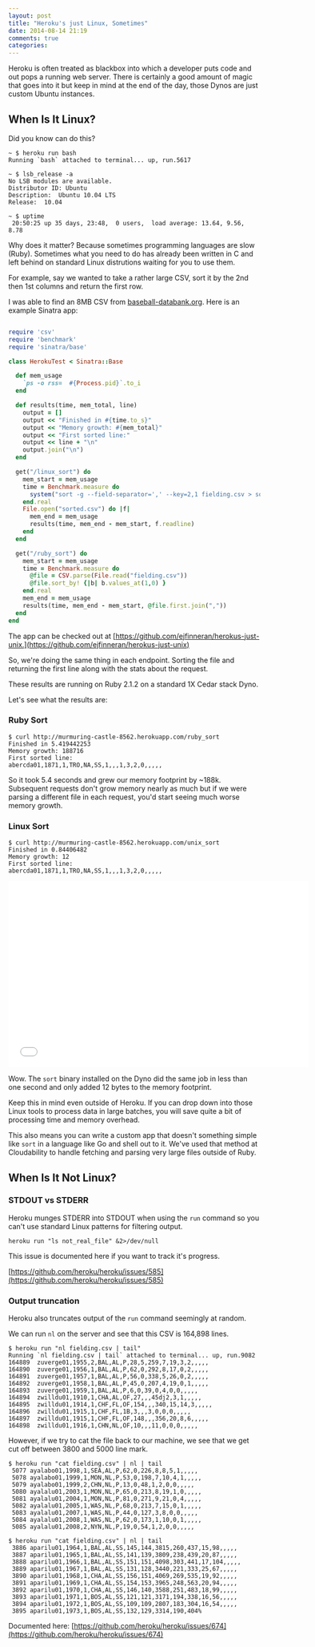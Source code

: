 ```yaml
---
layout: post
title: "Heroku's just Linux, Sometimes"
date: 2014-08-14 21:19
comments: true
categories:
---
```

Heroku is often treated as blackbox into which a developer puts code and out pops a running web server.  There is certainly a good amount of magic that goes into it but keep in mind at the end of the day, those Dynos are just custom Ubuntu instances.

## When Is It Linux?

Did you know can do this?

```
~ $ heroku run bash
Running `bash` attached to terminal... up, run.5617

~ $ lsb_release -a
No LSB modules are available.
Distributor ID: Ubuntu
Description:  Ubuntu 10.04 LTS
Release:  10.04

~ $ uptime
 20:50:25 up 35 days, 23:48,  0 users,  load average: 13.64, 9.56, 8.78
```

Why does it matter?  Because sometimes programming languages are slow (Ruby). Sometimes what you need to do has already been written in C and left behind on standard Linux distrutions waiting for you to use them.

For example, say we wanted to take a rather large CSV, sort it by the 2nd then 1st columns and return the first row.

I was able to find an 8MB CSV from [baseball-databank.org](http://www.baseball-databank.org/).  Here is an example Sinatra app:

```ruby

require 'csv'
require 'benchmark'
require 'sinatra/base'

class HerokuTest < Sinatra::Base

  def mem_usage
    `ps -o rss=  #{Process.pid}`.to_i
  end

  def results(time, mem_total, line)
    output = []
    output << "Finished in #{time.to_s}"
    output << "Memory growth: #{mem_total}"
    output << "First sorted line:"
    output << line + "\n"
    output.join("\n")
  end

  get("/linux_sort") do
    mem_start = mem_usage
    time = Benchmark.measure do
      system("sort -g --field-separator=',' --key=2,1 fielding.csv > sorted.csv")
    end.real
    File.open("sorted.csv") do |f|
      mem_end = mem_usage
      results(time, mem_end - mem_start, f.readline)
    end
  end

  get("/ruby_sort") do
    mem_start = mem_usage
    time = Benchmark.measure do
      @file = CSV.parse(File.read("fielding.csv"))
      @file.sort_by! {|b| b.values_at(1,0) }
    end.real
    mem_end = mem_usage
    results(time, mem_end - mem_start, @file.first.join(","))
  end
end

```

The app can be checked out at [https://github.com/ejfinneran/herokus-just-unix.](https://github.com/ejfinneran/herokus-just-unix)

So, we're doing the same thing in each endpoint.  Sorting the file and returning the first line along with the stats about the request.

These results are running on Ruby 2.1.2 on a standard 1X Cedar stack Dyno.

Let's see what the results are:

### Ruby Sort

```
$ curl http://murmuring-castle-8562.herokuapp.com/ruby_sort
Finished in 5.419442253
Memory growth: 188716
First sorted line:
abercda01,1871,1,TRO,NA,SS,1,,,1,3,2,0,,,,,

```

So it took 5.4 seconds and grew our memory footprint by ~188k.  Subsequent requests don't grow memory nearly as much but if we were parsing a different file in each request, you'd start seeing much worse memory growth.

### Linux Sort

```
$ curl http://murmuring-castle-8562.herokuapp.com/unix_sort
Finished in 0.84406482
Memory growth: 12
First sorted line:
abercda01,1871,1,TRO,NA,SS,1,,,1,3,2,0,,,,,
```

<iframe height=371 width=600 src="//docs.google.com/spreadsheets/d/1GlXbF93-C0W2_y83qoi8nxSd3RRWulM3USK2Bj5ISqo/gviz/chartiframe?oid=310958221" seamless frameborder=0 scrolling=no></iframe>

Wow.  The `sort` binary installed on the Dyno did the same job in less than one second and only added 12 bytes to the memory footprint.

Keep this in mind even outside of Heroku. If you can drop down into those Linux tools to process data in large batches, you will save quite a bit of processing time and memory overhead.

This also means you can write a custom app that doesn't something simple like `sort` in a language like Go and shell out to it.  We've used that method at Cloudability to handle fetching and parsing very large files outside of Ruby.

## When Is It Not Linux?

### STDOUT vs STDERR

Heroku munges STDERR into STDOUT when using the `run` command so you can't use standard Linux patterns for filtering output.

```
heroku run "ls not_real_file" &2>/dev/null
```

This issue is documented here if you want to track it's progress.

[https://github.com/heroku/heroku/issues/585](https://github.com/heroku/heroku/issues/585)

### Output truncation

Heroku also truncates output of the `run` command seemingly at random.

We can run `nl` on the server and see that this CSV is 164,898 lines.

```
$ heroku run "nl fielding.csv | tail"
Running `nl fielding.csv | tail` attached to terminal... up, run.9082
164889  zuverge01,1955,2,BAL,AL,P,28,5,259,7,19,3,2,,,,,
164890  zuverge01,1956,1,BAL,AL,P,62,0,292,8,17,0,2,,,,,
164891  zuverge01,1957,1,BAL,AL,P,56,0,338,5,26,0,2,,,,,
164892  zuverge01,1958,1,BAL,AL,P,45,0,207,4,19,0,1,,,,,
164893  zuverge01,1959,1,BAL,AL,P,6,0,39,0,4,0,0,,,,,
164894  zwilldu01,1910,1,CHA,AL,OF,27,,,45dj2,3,1,,,,,
164895  zwilldu01,1914,1,CHF,FL,OF,154,,,340,15,14,3,,,,,
164896  zwilldu01,1915,1,CHF,FL,1B,3,,,3,0,0,0,,,,,
164897  zwilldu01,1915,1,CHF,FL,OF,148,,,356,20,8,6,,,,,
164898  zwilldu01,1916,1,CHN,NL,OF,10,,,11,0,0,0,,,,,
```

However, if we try to cat the file back to our machine, we see that we get cut off between 3800 and 5000 line mark.

```
$ heroku run "cat fielding.csv" | nl | tail
 5077 ayalabo01,1998,1,SEA,AL,P,62,0,226,8,8,5,1,,,,,
 5078 ayalabo01,1999,1,MON,NL,P,53,0,198,7,10,4,1,,,,,
 5079 ayalabo01,1999,2,CHN,NL,P,13,0,48,1,2,0,0,,,,,
 5080 ayalalu01,2003,1,MON,NL,P,65,0,213,8,19,1,0,,,,,
 5081 ayalalu01,2004,1,MON,NL,P,81,0,271,9,21,0,4,,,,,
 5082 ayalalu01,2005,1,WAS,NL,P,68,0,213,7,15,0,1,,,,,
 5083 ayalalu01,2007,1,WAS,NL,P,44,0,127,3,8,0,0,,,,,
 5084 ayalalu01,2008,1,WAS,NL,P,62,0,173,1,10,0,1,,,,,
 5085 ayalalu01,2008,2,NYN,NL,P,19,0,54,1,2,0,0,,,,,

$ heroku run "cat fielding.csv" | nl | tail
 3886 aparilu01,1964,1,BAL,AL,SS,145,144,3815,260,437,15,98,,,,,
 3887 aparilu01,1965,1,BAL,AL,SS,141,139,3809,238,439,20,87,,,,,
 3888 aparilu01,1966,1,BAL,AL,SS,151,151,4098,303,441,17,104,,,,,
 3889 aparilu01,1967,1,BAL,AL,SS,131,128,3440,221,333,25,67,,,,,
 3890 aparilu01,1968,1,CHA,AL,SS,156,151,4069,269,535,19,92,,,,,
 3891 aparilu01,1969,1,CHA,AL,SS,154,153,3965,248,563,20,94,,,,,
 3892 aparilu01,1970,1,CHA,AL,SS,146,140,3588,251,483,18,99,,,,,
 3893 aparilu01,1971,1,BOS,AL,SS,121,121,3171,194,338,16,56,,,,,
 3894 aparilu01,1972,1,BOS,AL,SS,109,109,2807,183,304,16,54,,,,,
 3895 aparilu01,1973,1,BOS,AL,SS,132,129,3314,190,404%

```

Documented here:
[https://github.com/heroku/heroku/issues/674](https://github.com/heroku/heroku/issues/674)
